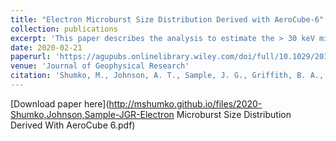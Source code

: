 ```yaml
---
title: "Electron Microburst Size Distribution Derived with AeroCube-6"
collection: publications
excerpt: 'This paper describes the analysis to estimate the > 30 keV microburst size distribution in low Earth orbit and the magnetic equator. Then the microburst distribution is compared with the distribution of chorus waves to identify the wave properties favorable for scattering microburst electrons.'
date: 2020-02-21
paperurl: 'https://agupubs.onlinelibrary.wiley.com/doi/full/10.1029/2019JA027651'
venue: 'Journal of Geophysical Research'
citation: 'Shumko, M., Johnson, A. T., Sample, J. G., Griffith, B. A., Turner, D. L., O'Brien, T. P., et al. (2020). Electron microburst size distribution derived with AeroCube-6. Journal of Geophysical Research: Space Physics, 125, e2019JA027651. https:// doi.org/10.1029/2019JA027651'
---
```


[Download paper here](http://mshumko.github.io/files/2020-Shumko,Johnson,Sample-JGR-Electron Microburst Size Distribution Derived With AeroCube 6.pdf)

